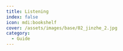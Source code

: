```yaml
---
title: Listening
index: false
icon: mdi:bookshelf
cover: /assets/images/base/02_jinzhe_2.jpg
category:
  - Guide
---
```


<Catalog />
